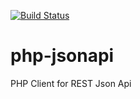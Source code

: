 [![Build Status](https://travis-ci.org/petitchevalroux/php-jsonapi.svg?branch=master)](https://travis-ci.org/petitchevalroux/php-jsonapi)
# php-jsonapi
PHP Client for REST Json Api
